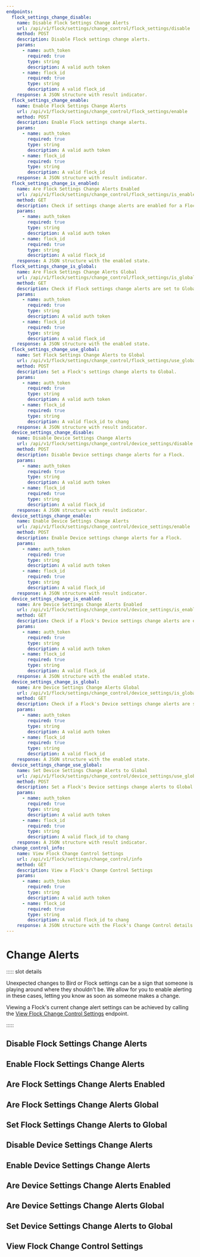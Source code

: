 ```yaml
---
endpoints:
  flock_settings_change_disable:
    name: Disable Flock Settings Change Alerts
    url: /api/v1/flock/settings/change_control/flock_settings/disable
    method: POST
    description: Disable Flock settings change alerts.
    params:
      - name: auth_token
        required: true
        type: string
        description: A valid auth token
      - name: flock_id
        required: true
        type: string
        description: A valid flock_id
    response: A JSON structure with result indicator.
  flock_settings_change_enable:
    name: Enable Flock Settings Change Alerts
    url: /api/v1/flock/settings/change_control/flock_settings/enable
    method: POST
    description: Enable Flock settings change alerts.
    params:
      - name: auth_token
        required: true
        type: string
        description: A valid auth token
      - name: flock_id
        required: true
        type: string
        description: A valid flock_id
    response: A JSON structure with result indicator.
  flock_settings_change_is_enabled:
    name: Are Flock Settings Change Alerts Enabled
    url: /api/v1/flock/settings/change_control/flock_settings/is_enabled
    method: GET
    description: Check if settings change alerts are enabled for a Flock.
    params:
      - name: auth_token
        required: true
        type: string
        description: A valid auth token
      - name: flock_id
        required: true
        type: string
        description: A valid flock_id
    response: A JSON structure with the enabled state.
  flock_settings_change_is_global:
    name: Are Flock Settings Change Alerts Global
    url: /api/v1/flock/settings/change_control/flock_settings/is_global
    method: GET
    description: Check if Flock settings change alerts are set to Global.
    params:
      - name: auth_token
        required: true
        type: string
        description: A valid auth token
      - name: flock_id
        required: true
        type: string
        description: A valid flock_id
    response: A JSON structure with the enabled state.
  flock_settings_change_use_global:
    name: Set Flock Settings Change Alerts to Global
    url: /api/v1/flock/settings/change_control/flock_settings/use_global
    method: POST
    description: Set a Flock's settings change alerts to Global.
    params:
      - name: auth_token
        required: true
        type: string
        description: A valid auth token
      - name: flock_id
        required: true
        type: string
        description: A valid flock_id to chang
    response: A JSON structure with result indicator.
  device_settings_change_disable:
    name: Disable Device Settings Change Alerts
    url: /api/v1/flock/settings/change_control/device_settings/disable
    method: POST
    description: Disable Device settings change alerts for a Flock.
    params:
      - name: auth_token
        required: true
        type: string
        description: A valid auth token
      - name: flock_id
        required: true
        type: string
        description: A valid flock_id
    response: A JSON structure with result indicator.
  device_settings_change_enable:
    name: Enable Device Settings Change Alerts
    url: /api/v1/flock/settings/change_control/device_settings/enable
    method: POST
    description: Enable Device settings change alerts for a Flock.
    params:
      - name: auth_token
        required: true
        type: string
        description: A valid auth token
      - name: flock_id
        required: true
        type: string
        description: A valid flock_id
    response: A JSON structure with result indicator.
  device_settings_change_is_enabled:
    name: Are Device Settings Change Alerts Enabled
    url: /api/v1/flock/settings/change_control/device_settings/is_enabled
    method: GET
    description: Check if a Flock's Device settings change alerts are enabled.
    params:
      - name: auth_token
        required: true
        type: string
        description: A valid auth token
      - name: flock_id
        required: true
        type: string
        description: A valid flock_id
    response: A JSON structure with the enabled state.
  device_settings_change_is_global:
    name: Are Device Settings Change Alerts Global
    url: /api/v1/flock/settings/change_control/device_settings/is_global
    method: GET
    description: Check if a Flock's Device settings change alerts are set to Global.
    params:
      - name: auth_token
        required: true
        type: string
        description: A valid auth token
      - name: flock_id
        required: true
        type: string
        description: A valid flock_id
    response: A JSON structure with the enabled state.
  device_settings_change_use_global:
    name: Set Device Settings Change Alerts to Global
    url: /api/v1/flock/settings/change_control/device_settings/use_global
    method: POST
    description: Set a Flock's Device settings change alerts to Global.
    params:
      - name: auth_token
        required: true
        type: string
        description: A valid auth token
      - name: flock_id
        required: true
        type: string
        description: A valid flock_id to chang
    response: A JSON structure with result indicator.
  change_control_info:
    name: View Flock Change Control Settings
    url: /api/v1/flock/settings/change_control/info
    method: GET
    description: View a Flock's Change Control Settings
    params:
      - name: auth_token
        required: true
        type: string
        description: A valid auth token
      - name: flock_id
        required: true
        type: string
        description: A valid flock_id to chang
    response: A JSON structure with the Flock's Change Control details.
---
```


# Change Alerts

<APIEndpoints :endpoints="$page.frontmatter.endpoints" :path="$page.regularPath">

::::: slot details

Unexpected changes to Bird or Flock settings can be a sign that someone is playing around where they shouldn't be. We allow for you to enable alerting in these cases, letting you know as soon as someone makes a change.

Viewing a Flock's current change alert settings can be achieved by calling the [View Flock Change Control Settings](#view-flock-change-control-settings) endpoint.

:::::

</APIEndpoints>

## Disable Flock Settings Change Alerts

<APIDetails :endpoint="$page.frontmatter.endpoints.flock_settings_change_disable"/>

## Enable Flock Settings Change Alerts

<APIDetails :endpoint="$page.frontmatter.endpoints.flock_settings_change_enable"/>

## Are Flock Settings Change Alerts Enabled

<APIDetails :endpoint="$page.frontmatter.endpoints.flock_settings_change_is_enabled"/>

## Are Flock Settings Change Alerts Global

<APIDetails :endpoint="$page.frontmatter.endpoints.flock_settings_change_is_global"/>

## Set Flock Settings Change Alerts to Global

<APIDetails :endpoint="$page.frontmatter.endpoints.flock_settings_change_use_global"/>

## Disable Device Settings Change Alerts

<APIDetails :endpoint="$page.frontmatter.endpoints.device_settings_change_disable"/>

## Enable Device Settings Change Alerts

<APIDetails :endpoint="$page.frontmatter.endpoints.device_settings_change_enable"/>

## Are Device Settings Change Alerts Enabled

<APIDetails :endpoint="$page.frontmatter.endpoints.device_settings_change_is_enabled"/>

## Are Device Settings Change Alerts Global

<APIDetails :endpoint="$page.frontmatter.endpoints.device_settings_change_is_global"/>

## Set Device Settings Change Alerts to Global

<APIDetails :endpoint="$page.frontmatter.endpoints.device_settings_change_use_global"/>

## View Flock Change Control Settings

<APIDetails :endpoint="$page.frontmatter.endpoints.change_control_info"/>

